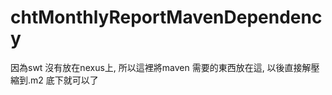 chtMonthlyReportMavenDependency
===============================

因為swt 沒有放在nexus上, 所以這裡將maven 需要的東西放在這, 以後直接解壓縮到.m2 底下就可以了
